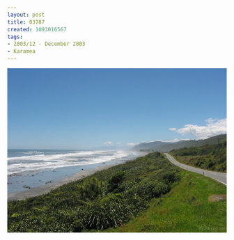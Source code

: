 ```yaml
---
layout: post
title: 03787
created: 1093016567
tags:
- 2003/12 - December 2003
- Karamea
---
```


<img src="/image/images/03787-1330.jpg"/>

